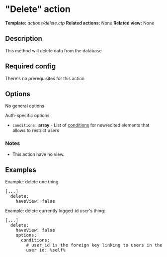 # "Delete" action
<i class="icon-file"></i> **Template:** *actions/delete.ctp*
<i class="icon-cogs"></i> **Related actions:** None
<i class="icon-eye-close"></i> **Related view:** None

## Description
This method will delete data from the database

## Required config

There's no prerequisites for this action

## Options
No general options


Auth-specific options:

 * `conditions:` **array** - List of [conditions](../theme_class.model_conditions.md/docs:template) for new/edited elements that allows to restrict users

### Notes

 * This action have no view.

## Examples
<div class="row">
    <div class="col-lg-6 col-md-6">
    Example: delete one thing
    <pre class="syntax yaml">
[...]
  delete:
    haveView: false
</pre>
    </div>
    <div class="col-lg-6 col-md-6">
    Example: delete currently logged-id user's thing:
    <pre class="syntax yaml">
[...]
  delete:
    haveView: false
    options:
      conditions:
        # user_id is the foreign key linking to users in the table
        user_id: %self%
</pre>
    </div>
</div>